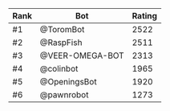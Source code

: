 Rank|Bot|Rating
---|---|---
#1|@ToromBot|2522
#2|@RaspFish|2511
#3|@VEER-OMEGA-BOT|2313
#4|@colinbot|1965
#5|@OpeningsBot|1920
#6|@pawnrobot|1273

